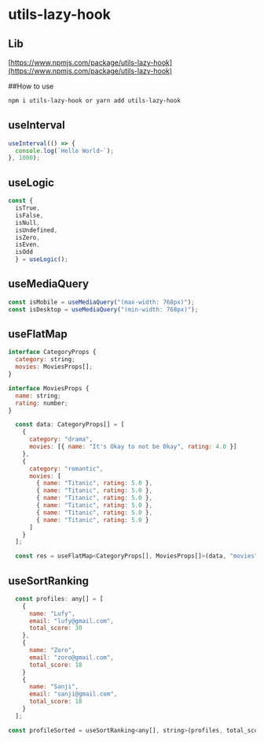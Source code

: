 # utils-lazy-hook

## Lib

[https://www.npmjs.com/package/utils-lazy-hook](https://www.npmjs.com/package/utils-lazy-hook)

##How to use

```bash
npm i utils-lazy-hook or yarn add utils-lazy-hook
```
## useInterval

```javaScript
useInterval(() => {
  console.log(`Hello World~`);
}, 1000);
```

## useLogic

```javaScript
const {
  isTrue,
  isFalse,
  isNull,
  isUndefined,
  isZero,
  isEven,
  isOdd
  } = useLogic();
```

## useMediaQuery

```javaScript
const isMobile = useMediaQuery("(max-width: 768px)");
const isDesktop = useMediaQuery("(min-width: 768px)");
```

## useFlatMap

```javaScript
interface CategoryProps {
  category: string;
  movies: MoviesProps[];
}

interface MoviesProps {
  name: string;
  rating: number;
}

  const data: CategoryProps[] = [
    {
      category: "drama",
      movies: [{ name: "It's Okay to not be Okay", rating: 4.0 }]
    },
    {
      category: "romantic",
      movies: [
        { name: "Titanic", rating: 5.0 },
        { name: "Titanic", rating: 5.0 },
        { name: "Titanic", rating: 5.0 },
        { name: "Titanic", rating: 5.0 },
        { name: "Titanic", rating: 5.0 },
        { name: "Titanic", rating: 5.0 }
      ]
    }
  ];

  const res = useFlatMap<CategoryProps[], MoviesProps[]>(data, "movies");
```
## useSortRanking

```javaScript
  const profiles: any[] = [
    {
      name: "Lufy",
      email: "lufy@gmail.com",
      total_score: 30
    }, 
    {
      name: "Zoro",
      email: "zoro@gmail.com",
      total_score: 18
    }
    {
      name: "Sanji",
      email: "sanji@gmail.com",
      total_score: 18
    }
  ];

const profileSorted = useSortRanking<any[], string>(profiles, total_score);
```